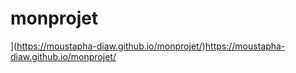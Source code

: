 # monprojet
](https://moustapha-diaw.github.io/monprojet/)https://moustapha-diaw.github.io/monprojet/
